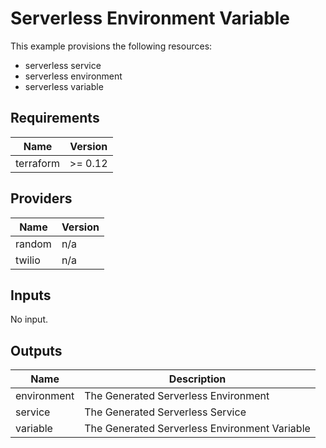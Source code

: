# Serverless Environment Variable

This example provisions the following resources:

- serverless service
- serverless environment
- serverless variable

## Requirements

| Name      | Version |
| --------- | ------- |
| terraform | >= 0.12 |

## Providers

| Name   | Version |
| ------ | ------- |
| random | n/a     |
| twilio | n/a     |

## Inputs

No input.

## Outputs

| Name        | Description                                   |
| ----------- | --------------------------------------------- |
| environment | The Generated Serverless Environment          |
| service     | The Generated Serverless Service              |
| variable    | The Generated Serverless Environment Variable |
